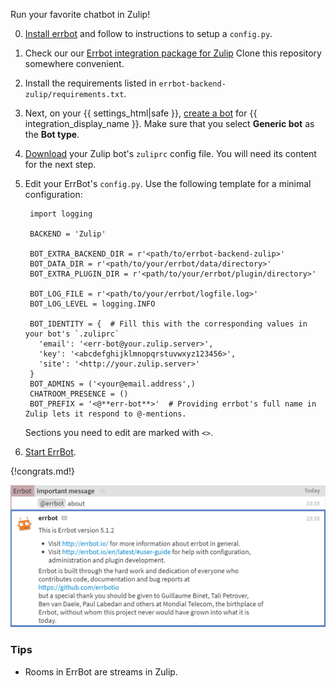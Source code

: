 Run your favorite chatbot in Zulip!

0. [Install errbot](https://errbot.readthedocs.io/en/latest/user_guide/setup.html)
   and follow to instructions to setup a `config.py`.

0. Check our our [Errbot integration package for Zulip](https://github.com/zulip/errbot-backend-zulip)
   Clone this repository somewhere convenient.

0. Install the requirements listed in `errbot-backend-zulip/requirements.txt`.

0. Next, on your {{ settings_html|safe }}, [create a bot](/help/add-a-bot-or-integration) for
   {{ integration_display_name }}. Make sure that you select **Generic bot** as the **Bot type**.

0. [Download](/api/api-keys-zuliprc) your Zulip bot's `zuliprc` config file. You
   will need its content for the next step.

0. Edit your ErrBot's `config.py`. Use the following template for a minimal configuration:

        import logging

        BACKEND = 'Zulip'

        BOT_EXTRA_BACKEND_DIR = r'<path/to/errbot-backend-zulip>'
        BOT_DATA_DIR = r'<path/to/your/errbot/data/directory>'
        BOT_EXTRA_PLUGIN_DIR = r'<path/to/your/errbot/plugin/directory>'

        BOT_LOG_FILE = r'<path/to/your/errbot/logfile.log>'
        BOT_LOG_LEVEL = logging.INFO

        BOT_IDENTITY = {  # Fill this with the corresponding values in your bot's `.zuliprc`
          'email': '<err-bot@your.zulip.server>',
          'key': '<abcdefghijklmnopqrstuvwxyz123456>',
          'site': '<http://your.zulip.server>'
        }
        BOT_ADMINS = ('<your@email.address',)
        CHATROOM_PRESENCE = ()
        BOT_PREFIX = '<@**err-bot**>'  # Providing errbot's full name in Zulip lets it respond to @-mentions.

    Sections you need to edit are marked with `<>`.

7. [Start ErrBot](https://errbot.readthedocs.io/en/latest/user_guide/setup.html#starting-the-daemon).

{!congrats.md!}

![](/static/images/integrations/errbot/000.png)

### Tips

* Rooms in ErrBot are streams in Zulip.
